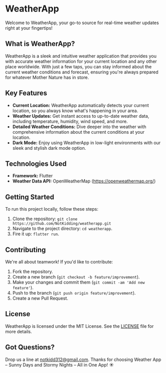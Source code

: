 # WeatherApp

Welcome to WeatherApp, your go-to source for real-time weather updates right at your fingertips!


## What is WeatherApp?

WeatherApp is a sleek and intuitive weather application that provides you with accurate weather information for your current location and any other place worldwide. With just a few taps, you can stay informed about the current weather conditions and forecast, ensuring you're always prepared for whatever Mother Nature has in store.

## Key Features

- **Current Location:** WeatherApp automatically detects your current location, so you always know what's happening in your area.
- **Weather Updates:** Get instant access to up-to-date weather data, including temperature, humidity, wind speed, and more.
- **Detailed Weather Conditions:** Dive deeper into the weather with comprehensive information about the current conditions at your location.
- **Dark Mode:** Enjoy using WeatherApp in low-light environments with our sleek and stylish dark mode option.

## Technologies Used

- **Framework:** Flutter
- **Weather Data API:** OpenWeatherMap (https://openweathermap.org/)

## Getting Started

To run this project locally, follow these steps:

1. Clone the repository: `git clone https://github.com/NotKidding/weatherapp.git`
2. Navigate to the project directory: `cd weatherapp`.
3. Fire it up:  `flutter run`.

## Contributing

We're all about teamwork! If you'd like to contribute:

1. Fork the repository.
2. Create a new branch (`git checkout -b feature/improvement`).
3. Make your changes and commit them (`git commit -am 'Add new feature'`).
4. Push to the branch (`git push origin feature/improvement`).
5. Create a new Pull Request.

## License

WeatherApp is licensed under the MIT License. See the [LICENSE](LICENSE) file for more details.

## Got Questions?

Drop us a line at notkidd312@gmail.com. Thanks for choosing Weather App – Sunny Days and Stormy Nights – All in One App! ☀️
